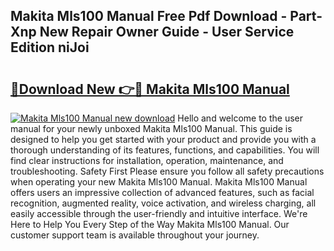 ## Makita Mls100 Manual Free Pdf Download - Part-Xnp New Repair Owner Guide - User Service Edition niJoi

# <h2><a href="http://cf16125.oget.top/?id=Makita+Mls100+Manual">🔗Download New 👉🔴 Makita Mls100 Manual</a></h2>

[![Makita Mls100 Manual new download](https://i.imgur.com/5g1atiW.png)](http://cf16125.oget.top/?id=Makita+Mls100+Manual)
Hello and welcome to the user manual for your newly unboxed Makita Mls100 Manual. This guide is designed to help you get started with your product and provide you with a thorough understanding of its features, functions, and capabilities. You will find clear instructions for installation, operation, maintenance, and troubleshooting. Safety First Please ensure you follow all safety precautions when operating your new Makita Mls100 Manual. Makita Mls100 Manual offers users an impressive collection of advanced features, such as facial recognition, augmented reality, voice activation, and wireless charging, all easily accessible through the user-friendly and intuitive interface. We're Here to Help You Every Step of the Way Makita Mls100 Manual. Our customer support team is available throughout your journey.
